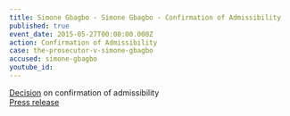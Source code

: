 ```yaml
---
title: Simone Gbagbo - Simone Gbagbo - Confirmation of Admissibility
published: true
event_date: 2015-05-27T00:00:00.000Z
action: Confirmation of Admissibility
case: the-prosecutor-v-simone-gbagbo
accused: simone-gbagbo
youtube_id:
---
```



[Decision](https://www.icc-cpi.int/Pages/record.aspx?docNo=ICC-02/11-01/12-75-Red) on confirmation of admissibility
<br>[Press release](https://www.icc-cpi.int/pages/item.aspx?name=PR1112)
